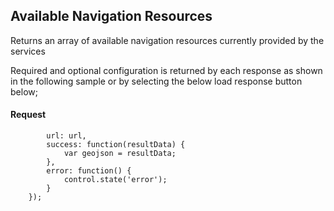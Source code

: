 ## Available Navigation Resources
Returns an array of available navigation resources currently provided by the services

Required and optional configuration is returned by each response as shown in the following sample or by selecting the below load response button below;
#### Request
```$.ajax({
		url: url,
		success: function(resultData) { 
			var geojson = resultData;
		},
		error: function() {
			control.state('error');
		}
	});
```
